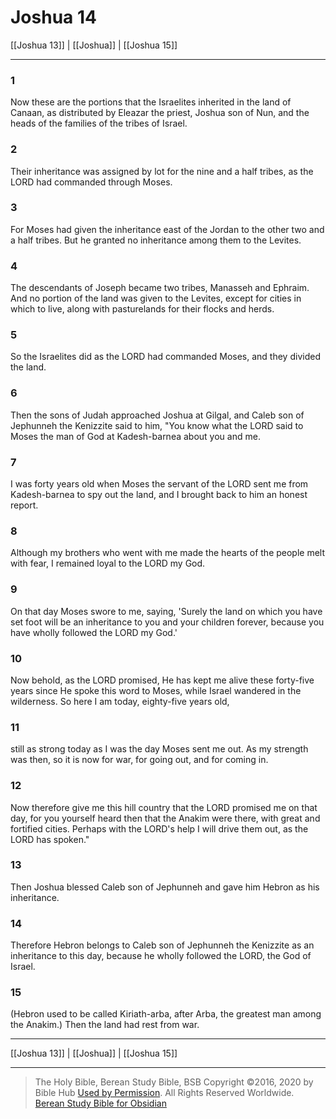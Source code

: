 # Joshua 14

[[Joshua 13]] | [[Joshua]] | [[Joshua 15]]

---

### 1
Now these are the portions that the Israelites inherited in the land of Canaan, as distributed by Eleazar the priest, Joshua son of Nun, and the heads of the families of the tribes of Israel.

### 2
Their inheritance was assigned by lot for the nine and a half tribes, as the LORD had commanded through Moses.

### 3
For Moses had given the inheritance east of the Jordan to the other two and a half tribes. But he granted no inheritance among them to the Levites.

### 4
The descendants of Joseph became two tribes, Manasseh and Ephraim. And no portion of the land was given to the Levites, except for cities in which to live, along with pasturelands for their flocks and herds.

### 5
So the Israelites did as the LORD had commanded Moses, and they divided the land.

### 6
Then the sons of Judah approached Joshua at Gilgal, and Caleb son of Jephunneh the Kenizzite said to him, "You know what the LORD said to Moses the man of God at Kadesh-barnea about you and me.

### 7
I was forty years old when Moses the servant of the LORD sent me from Kadesh-barnea to spy out the land, and I brought back to him an honest report.

### 8
Although my brothers who went with me made the hearts of the people melt with fear, I remained loyal to the LORD my God.

### 9
On that day Moses swore to me, saying, 'Surely the land on which you have set foot will be an inheritance to you and your children forever, because you have wholly followed the LORD my God.'

### 10
Now behold, as the LORD promised, He has kept me alive these forty-five years since He spoke this word to Moses, while Israel wandered in the wilderness. So here I am today, eighty-five years old,

### 11
still as strong today as I was the day Moses sent me out. As my strength was then, so it is now for war, for going out, and for coming in.

### 12
Now therefore give me this hill country that the LORD promised me on that day, for you yourself heard then that the Anakim were there, with great and fortified cities. Perhaps with the LORD's help I will drive them out, as the LORD has spoken."

### 13
Then Joshua blessed Caleb son of Jephunneh and gave him Hebron as his inheritance.

### 14
Therefore Hebron belongs to Caleb son of Jephunneh the Kenizzite as an inheritance to this day, because he wholly followed the LORD, the God of Israel.

### 15
(Hebron used to be called Kiriath-arba, after Arba, the greatest man among the Anakim.) Then the land had rest from war.

---

[[Joshua 13]] | [[Joshua]] | [[Joshua 15]]

---

> The Holy Bible, Berean Study Bible, BSB
> Copyright &copy;2016, 2020 by Bible Hub
> [Used by Permission](https://berean.bible/terms.htm). All Rights Reserved Worldwide.
> [Berean Study Bible for Obsidian](https://github.com/gapmiss/berean-study-bible-for-obsidian)

